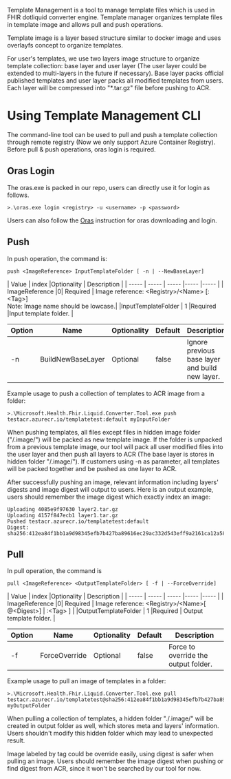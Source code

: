 Template Management is a tool to manage template files which is used in FHIR dotliquid converter engine. Template manager organizes template files in template image and allows pull and push operations. 

Template image is a layer based structure similar to docker image and uses overlayfs concept to organize templates.

For user's templates, we use two layers image structure to organize template collection: base layer and user layer (The user layer could be extended to multi-layers in the future if necessary). Base layer packs official published templates and user layer packs all modified templates from users. Each layer will be compressed into "*.tar.gz" file before pushing to ACR.
# Using Template Management CLI

The command-line tool can be used to pull and push a template collection through remote registry (Now we only support Azure Container Registry). Before pull & push operations, oras login is required.

## Oras Login
The oras.exe is packed in our repo, users can directly use it for login as follows.

```
>.\oras.exe login <registry> -u <username> -p <password>
```
Users can also follow the [Oras](https://github.com/deislabs/oras) instruction for oras downloading and login.

## Push
In push operation, the command is: 

```
push <ImageReference> InputTemplateFolder [ -n | --NewBaseLayer]
```
| Value | index |Optionality |  Description |
| ----- | ----- | ----- |----- |----- |
| ImageReference |0| Required |  Image reference: \<Registry>\/\<Name> \[:\<Tag>]  <br /> Note: Image name should be lowcase.|
|InputTemplateFolder | 1 |Required |Input template folder. |

| Option | Name | Optionality | Default | Description |
| ----- | ----- | ----- |----- |----- |
| -n | BuildNewBaseLayer | Optional | false | Ignore previous base layer and build new layer. |

Example usage to push a collection of templates to ACR image from a folder:

```
>.\Microsoft.Health.Fhir.Liquid.Converter.Tool.exe push testacr.azurecr.io/templatetest:default myInputFolder
```

When pushing templates, all files except files in hidden image folder ("/.image/") will be packed as new template image. If the folder is unpacked from a previous template image, our tool will pack all user modified files into the user layer and then push all layers to ACR (The base layer is stores in hidden folder "/.image/"). If customers using -n as parameter, all templates will be packed together and be pushed as one layer to ACR.

After successfully pushing an image, relevant information including layers' digests and image digest will output to users. Here is an output example, users should remember the image digest which exactly index an image:

```
Uploading 4085e9f97630 layer2.tar.gz
Uploading 4157f847ecb1 layer1.tar.gz
Pushed testacr.azurecr.io/templatetest:default
Digest: sha256:412ea84f1bb1a9d98345efb7b427ba89616ec29ac332d543eff9a2161ca12a58
```

## Pull 
In pull operation, the command is 

```
pull <ImageReference> <OutputTemplateFolder> [ -f | --ForceOverride]
```

| Value | index |Optionality |  Description |
| ----- | ----- | ----- |----- |----- |
| ImageReference |0| Required |  Image reference: \<Registry>\/\<Name>\[ @\<Digest>] \| :\<Tag> \] |
|OutputTemplateFolder | 1 |Required | Output template folder. |

| Option | Name | Optionality | Default | Description |
| ----- | ----- | ----- |----- |----- |
| -f | ForceOverride | Optional | false | Force to override the output folder. |

Example usage to pull an image of templates in a folder:

```
>.\Microsoft.Health.Fhir.Liquid.Converter.Tool.exe pull testacr.azurecr.io/templatetest@sha256:412ea84f1bb1a9d98345efb7b427ba89616ec29ac332d543eff9a2161ca12a58 myOutputFolder
```

When pulling a collection of templates, a hidden folder "./.image/" will be created in output folder as well, which stores meta and layers' information. Users shouldn't modify this hidden folder which may lead to unexpected result.

Image labeled by tag could be override easily, using digest is safer when pulling an image. Users should remember the image digest when pushing or find digest from ACR, since it won't be searched by our tool for now.   

